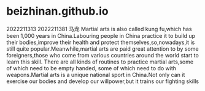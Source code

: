 # beizhinan.github.io
2022211313 2022211381 马龙
Martial arts is also called kung fu,which has been 1,000 years in China.Labouring people in China practice it to build up their bodies,improve their health and protect themselves,so,nowadays,it is still quite popular.Meanwhile,martial arts are paid great attention to by some foreigners,those who come from various countries around the world start to learn this skill. There are all kinds of routines to practice martial arts,some of which need to be empty handed, some of which need to do with weapons.Martial arts is a unique national sport in China.Not only can it exercise our bodies and develop our willpower,but it trains our fighting skills
